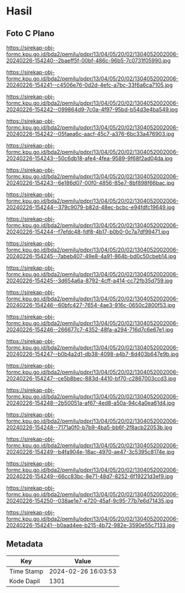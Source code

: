 # Hasil

## Foto C Plano

https://sirekap-obj-formc.kpu.go.id/bda2/pemilu/pdpr/13/04/05/20/02/1304052002006-20240226-154240--2baeff5f-00bf-486c-96b5-7c0731f05990.jpg

https://sirekap-obj-formc.kpu.go.id/bda2/pemilu/pdpr/13/04/05/20/02/1304052002006-20240226-154241--c4506e76-0d2d-4efc-a7bc-33f6a6ca7105.jpg

https://sirekap-obj-formc.kpu.go.id/bda2/pemilu/pdpr/13/04/05/20/02/1304052002006-20240226-154242--099864d9-7c0a-4f97-95bd-b54d3e4ba549.jpg

https://sirekap-obj-formc.kpu.go.id/bda2/pemilu/pdpr/13/04/05/20/02/1304052002006-20240226-154242--05faea6c-aacf-45c7-a376-6bc33a476903.jpg

https://sirekap-obj-formc.kpu.go.id/bda2/pemilu/pdpr/13/04/05/20/02/1304052002006-20240226-154243--50c6db18-afe4-4fea-9589-9f68f2ad04da.jpg

https://sirekap-obj-formc.kpu.go.id/bda2/pemilu/pdpr/13/04/05/20/02/1304052002006-20240226-154243--6e186d07-00f0-4856-85e7-8bf898f66bac.jpg

https://sirekap-obj-formc.kpu.go.id/bda2/pemilu/pdpr/13/04/05/20/02/1304052002006-20240226-154244--379c9079-b82d-48ec-bcbc-e94fdfc19649.jpg

https://sirekap-obj-formc.kpu.go.id/bda2/pemilu/pdpr/13/04/05/20/02/1304052002006-20240226-154244--f7efdc48-fdf8-4b17-b0b0-0c7a7df99471.jpg

https://sirekap-obj-formc.kpu.go.id/bda2/pemilu/pdpr/13/04/05/20/02/1304052002006-20240226-154245--7abeb407-49e8-4a91-864b-bd0c50cbeb14.jpg

https://sirekap-obj-formc.kpu.go.id/bda2/pemilu/pdpr/13/04/05/20/02/1304052002006-20240226-154245--3d654a6a-8792-4cff-a414-cc72fb35d759.jpg

https://sirekap-obj-formc.kpu.go.id/bda2/pemilu/pdpr/13/04/05/20/02/1304052002006-20240226-154246--60bfc427-7654-4ae3-916c-0650c2800f53.jpg

https://sirekap-obj-formc.kpu.go.id/bda2/pemilu/pdpr/13/04/05/20/02/1304052002006-20240226-154246--266677c7-4352-48fa-a294-716d7c6e67e1.jpg

https://sirekap-obj-formc.kpu.go.id/bda2/pemilu/pdpr/13/04/05/20/02/1304052002006-20240226-154247--b0b4a2d1-db38-4098-a4b7-8d403b647e9b.jpg

https://sirekap-obj-formc.kpu.go.id/bda2/pemilu/pdpr/13/04/05/20/02/1304052002006-20240226-154247--ce5b8bec-883d-4410-bf70-c2867003ccd3.jpg

https://sirekap-obj-formc.kpu.go.id/bda2/pemilu/pdpr/13/04/05/20/02/1304052002006-20240226-154248--2b50051a-af67-4ed8-a50a-94c4a0ea61d4.jpg

https://sirekap-obj-formc.kpu.go.id/bda2/pemilu/pdpr/13/04/05/20/02/1304052002006-20240226-154248--7171a0f0-b7b9-4ba5-bb6f-2f8acb22053b.jpg

https://sirekap-obj-formc.kpu.go.id/bda2/pemilu/pdpr/13/04/05/20/02/1304052002006-20240226-154249--b4fa904e-18ac-4970-ae47-3c5395c8174e.jpg

https://sirekap-obj-formc.kpu.go.id/bda2/pemilu/pdpr/13/04/05/20/02/1304052002006-20240226-154249--66cc83bc-8e71-48d7-8252-6f19221d3ef9.jpg

https://sirekap-obj-formc.kpu.go.id/bda2/pemilu/pdpr/13/04/05/20/02/1304052002006-20240226-154250--038ae1e7-e720-45af-9c95-77b7e6d71435.jpg

https://sirekap-obj-formc.kpu.go.id/bda2/pemilu/pdpr/13/04/05/20/02/1304052002006-20240226-154241--b0aad4ee-b215-4b72-982e-3590e55c7133.jpg


## Metadata

| Key        | Value               |
| ---------- | ------------------- |
| Time Stamp | 2024-02-26 16:03:53 |
| Kode Dapil | 1301                |



